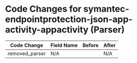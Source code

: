 # Code Changes for symantec-endpointprotection-json-app-activity-appactivity (Parser)

| Code Change | Field Name | Before | After |
|-------------|------------|--------|-------|
| removed_parser | N/A |  | N/A |